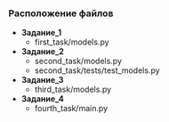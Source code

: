 ### Расположение файлов
* **Задание_1**
  * first_task/models.py
* **Задание_2**
  * second_task/models.py
  * second_task/tests/test_models.py
* **Задание_3**
  * third_task/models.py 
* **Задание_4**
  * fourth_task/main.py
